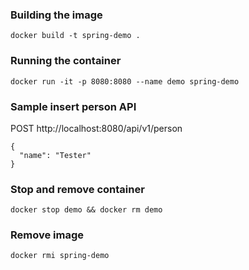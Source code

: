 ### Building the image
`docker build -t spring-demo .`

### Running the container 
`docker run -it -p 8080:8080 --name demo spring-demo`

### Sample insert person API
POST http://localhost:8080/api/v1/person

```
{
  "name": "Tester"
}
```

### Stop and remove container
`docker stop demo && docker rm demo`

### Remove image
`docker rmi spring-demo`
